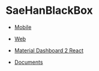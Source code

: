 # SaeHanBlackBox

- [Mobile](./mobile/README.md)

- [Web](./blackboxWeb/README.md)

- [Material Dashboard 2 React](./material-dashboard-2-react/README.md)

- [Documents](./documents/README.md)

<br>
